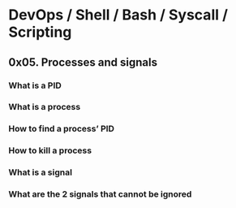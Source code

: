# DevOps / Shell / Bash / Syscall / Scripting
## 0x05. Processes and signals
### What is a PID
### What is a process
### How to find a process’ PID
### How to kill a process
### What is a signal
### What are the 2 signals that cannot be ignored
